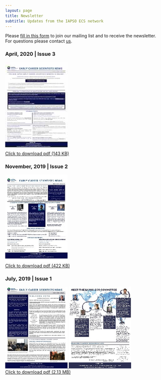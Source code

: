 ```yaml
---
layout: page
title: Newsletter
subtitle: Updates from the IAPSO ECS network
---
```


<div>
    <p>Please <a href="https://www.iapsoecs.org/joinus">fill in this form</a> to join our mailing list and to receive the newsletter. 
    For questions please contact <a href="mailto:info@iapsoecs.org">us</a>.</p>
</div>


### April, 2020 | Issue 3
<div class="news-container">
  <a title="IAPSO ECS Newsletter, 2020, 3" href="/uploads/newsletter/iapsoecs_newsletter_2020_3.pdf" target='_blank'>
  <img src="/uploads/newsletter/iapsoecs_newsletter_2020_3_thumbnail.jpg" alt="IAPSO ECS Newsletter, 2020, 3" class="news-image">
  <div class="news-overlay">
    <div class="news-text">Click to download pdf (143 KB)</div>
  </div>
  </a>
</div>


### November, 2019 | Issue 2
<div class="news-container">
  <a title="IAPSO ECS Newsletter, 2019, 2" href="/uploads/newsletter/iapsoecs_newsletter_2019_2.pdf" target='_blank'>
  <img src="/uploads/newsletter/iapsoecs_newsletter_2019_2_thumbnail.jpg" alt="IAPSO ECS Newsletter, 2019, 2" class="news-image">
  <div class="news-overlay">
    <div class="news-text">Click to download pdf (422 KB)</div>
  </div>
  </a>
</div>


### July, 2019 | Issue 1
<div class="news-container">
  <a title="IAPSO ECS Newsletter, 2019, 1" href="/uploads/newsletter/iapsoecs_newsletter_2019_1.pdf" target="_blank">
  <img src="/uploads/newsletter/iapsoecs_newsletter_2019_1_thumbnail_1.jpg" alt="IAPSO ECS Newsletter, 2019, 1" class="news-image">
  <img src="/uploads/newsletter/iapsoecs_newsletter_2019_1_thumbnail_2.jpg" alt="IAPSO ECS Newsletter, 2019, 1" class="news-image">
  <div class="news-overlay">
    <div class="news-text">Click to download pdf (2.13 MB)</div>
  </div>
  </a>
</div>



